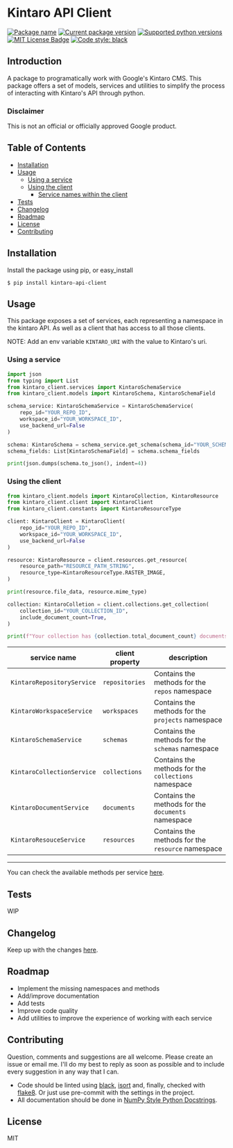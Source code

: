 # Kintaro API Client
[![Package name][package-name]][package-name] [![Current package version][curr-version-badge]][curr-version-badge] [![Supported python versions][python-version-badge]][python-version-badge] [![MIT License Badge][license-badge]][license] [![Code style: black][black-badge]](https://github.com/psf/black)

## Introduction
A package to programatically work with Google's Kintaro CMS.
This package offers a set of models, services and utilities to simplify the process of interacting with Kintaro's API through python.

### Disclaimer
This is not an official or officially approved Google product.

## Table of Contents
* [Installation](#installation)
* [Usage](#usage)
    * [Using a service](#using-a-service)
    * [Using the client](#using-the-client)
        * [Service names within the client](#service-names-within-the-client)
* [Tests](#tests)
* [Changelog](#changelog)
* [Roadmap](#roadmap)
* [License](#license)
* [Contributing](#contributing)

## Installation
Install the package using pip, or easy_install
```shell
$ pip install kintaro-api-client
```

## Usage
This package exposes a set of services, each representing a namespace in the kintaro API.
As well as a client that has access to all those clients.

NOTE: Add an env variable `KINTARO_URI` with the value to Kintaro's uri.

### Using a service
```python
import json
from typing import List
from kintaro_client.services import KintaroSchemaService
from kintaro_client.models import KintaroSchema, KintaroSchemaField

schema_service: KintaroSchemaService = KintaroSchemaService(
    repo_id="YOUR_REPO_ID",
    workspace_id="YOUR_WORKSPACE_ID",
    use_backend_url=False
)

schema: KintaroSchema = schema_service.get_schema(schema_id="YOUR_SCHEMA_ID")
schema_fields: List[KintaroSchemaField] = schema.schema_fields

print(json.dumps(schema.to_json(), indent=4))
```

### Using the client
```python
from kintaro_client.models import KintaroCollection, KintaroResource
from kintaro_client.client import KintaroClient
from kintaro_client.constants import KintaroResourceType

client: KintaroClient = KintaroClient(
    repo_id="YOUR_REPO_ID",
    workspace_id="YOUR_WORKSPACE_ID",
    use_backend_url=False
)

resource: KintaroResource = client.resources.get_resource(
    resource_path="RESOURCE_PATH_STRING",
    resource_type=KintaroResourceType.RASTER_IMAGE,
)

print(resource.file_data, resource.mime_type)

collection: KintaroColletion = client.collections.get_collection(
    collection_id="YOUR_COLLECTION_ID",
    include_document_count=True,
)

print(f"Your collection has {collection.total_document_count} documents.")
```

service name | client property | description
-------------|-----------------|------------
`KintaroRepositoryService` | `repositories` | Contains the methods for the `repos` namespace
`KintaroWorkspaceService` | `workspaces` | Contains the methods for the `projects` namespace
`KintaroSchemaService` | `schemas` | Contains the methods for the `schemas` namespace
`KintaroCollectionService` | `collections` | Contains the methods for the `collections` namespace
`KintaroDocumentService` | `documents` | Contains the methods for the `documents` namespace
`KintaroResouceService` | `resources` | Contains the methods for the `resource` namespace
--------------------------------------------
You can check the available methods per service [here](./docs/available-methods.md).


## Tests
WIP

## Changelog
Keep up with the changes [here](CHANGELOG.md).

## Roadmap
- Implement the missing namespaces and methods
- Add/improve documentation
- Add tests
- Improve code quality
- Add utilities to improve the experience of working with each service

## Contributing
Question, comments and suggestions are all welcome. Please create an issue or email me.
I'll do my best to reply as soon as possible and to include every suggestion in any way that I can.

- Code should be linted using [black](https://github.com/psf/black), [isort](https://github.com/PyCQA/isort) and, finally, checked with [flake8](https://github.com/PyCQA/flake8). Or just use pre-commit with the settings in the project.
- All documentation should be done in [NumPy Style Python Docstrings](https://sphinxcontrib-napoleon.readthedocs.io/en/latest/example_numpy.html).

## License
MIT

[package-name]: https://img.shields.io/badge/Kintaro%20API%20Client-teal.svg
[curr-version-badge]: https://img.shields.io/badge/version-0.1.1-green.svg
[python-version-badge]: https://img.shields.io/badge/python-%3E=%203.8-red.svg
[license]: ./LICENSE
[license-badge]: https://img.shields.io/badge/license-MIT-blue.svg
[black-badge]: https://img.shields.io/badge/code%20style-black-000000.svg
